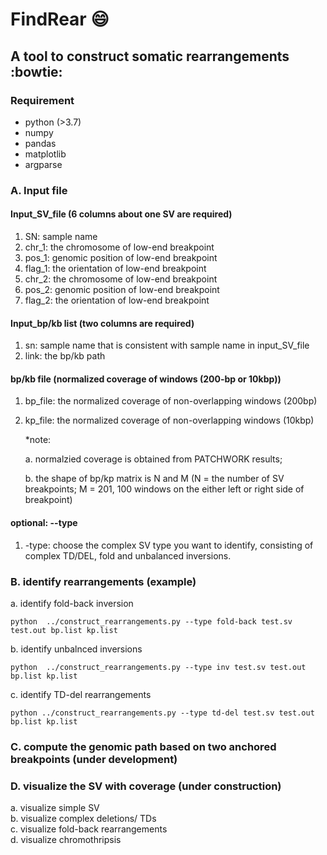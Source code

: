 # FindRear :smile:
## A tool to construct somatic rearrangements :bowtie:

### Requirement
* python (>3.7)
* numpy
* pandas
* matplotlib
* argparse

### A. Input file 
#### Input_SV_file (6 columns about one SV are required)
1. SN: sample name
2. chr_1: the chromosome of low-end breakpoint
3. pos_1: genomic position of low-end breakpoint
4. flag_1: the orientation of low-end breakpoint
5. chr_2: the chromosome of low-end breakpoint
6. pos_2: genomic position of low-end breakpoint
7. flag_2: the orientation of low-end breakpoint

#### Input_bp/kb list (two columns are required)
1. sn: sample name that is consistent with sample name in input_SV_file
2. link: the bp/kb path 

#### bp/kb file (normalized coverage of windows (200-bp or 10kbp))
1. bp_file: the normalized coverage of non-overlapping windows (200bp)
2. kp_file: the normalized coverage of non-overlapping windows (10kbp)<br>

    *note: 

    a. normalzied coverage is obtained from PATCHWORK results;
    
    b. the shape of bp/kp matrix is N and M (N = the number of SV breakpoints; M = 201, 
    100 windows on the either left or right side of breakpoint) 

#### optional: --type
1. -type: choose the complex SV type you want to identify, 
consisting of complex TD/DEL, fold and unbalanced inversions.


### B. identify rearrangements (example)<br>
a. identify fold-back inversion<br>
```
python  ../construct_rearrangements.py --type fold-back test.sv test.out bp.list kp.list
```

b. identify unbalnced inversions<br>

```
python  ../construct_rearrangements.py --type inv test.sv test.out bp.list kp.list
```

c. identify TD-del rearrangements<br>
```
python ../construct_rearrangements.py --type td-del test.sv test.out bp.list kp.list
```

### C. compute the genomic path based on two anchored breakpoints (under development)

### D. visualize the SV with coverage (under construction)<br>
a. visualize simple SV<br>
b. visualize complex deletions/ TDs<br>
c. visualize fold-back rearrangements<br>
d. visualize chromothripsis<br>
